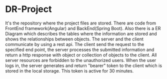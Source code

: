# DR-Project
It's the repository where the project files are stored. There are code from FrontEnd framework(Angular) and BackEnd(Spring Boot). Also there is a ER Diagram which describes the tables where the information are stored and shows the relationships between objects.
The server and the client communicate by using a rest api. The client send the request to the specified end point, the server processes the submitted information and return a http response with object or collection of objects to the client.
All server resources are forbidden to the unauthorized users. When the user logs in, the server generates and return "bearer" token to the client which is stored in the local storage. This token is active for 30 minutes.
